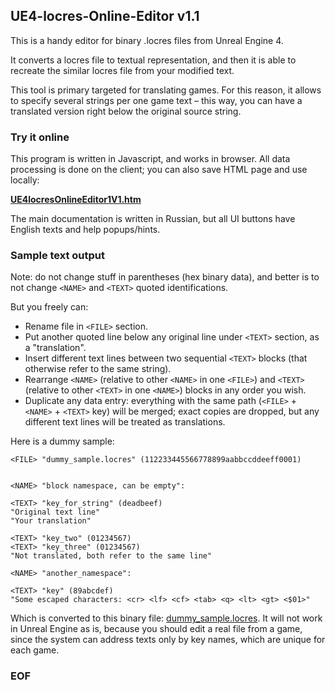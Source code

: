 ﻿## UE4-locres-Online-Editor v1.1

This is a handy editor for binary .locres files from Unreal Engine 4.

It converts a locres file to textual representation, and then it is able to recreate the similar locres file from your modified text.

This tool is primary targeted for translating games. For this reason, it allows to specify several strings per one game text – this way, you can have a translated version right below the original source string.

### Try it online

This program is written in Javascript, and works in browser. All data processing is done on the client; you can also save HTML page and use locally:

**[UE4locresOnlineEditor1V1.htm](https://klimaleksus.github.io/UE4-locres-Online-Editor/UE4locresOnlineEditor1V1.htm)**

The main documentation is written in Russian, but all UI buttons have English texts and help popups/hints.

### Sample text output

Note: do not change stuff in parentheses (hex binary data), and better is to not change `<NAME>` and `<TEXT>` quoted identifications.

But you freely can:
- Rename file in `<FILE>` section.
- Put another quoted line below any original line under `<TEXT>` section, as a "translation".
- Insert different text lines between two sequential `<TEXT>` blocks (that otherwise refer to the same string).
- Rearrange `<NAME>` (relative to other `<NAME>` in one `<FILE>`) and `<TEXT>` (relative to other `<TEXT>` in one `<NAME>`) blocks in any order you wish.
- Duplicate any data entry: everything with the same path (`<FILE>` + `<NAME>` + `<TEXT>` key) will be merged; exact copies are dropped, but any different text lines will be treated as translations.

Here is a dummy sample:

```
<FILE> "dummy_sample.locres" (112233445566778899aabbccddeeff0001)


<NAME> "block namespace, can be empty":

<TEXT> "key_for_string" (deadbeef)
"Original text line"
"Your translation"

<TEXT> "key_two" (01234567)
<TEXT> "key_three" (01234567)
"Not translated, both refer to the same line"

<NAME> "another_namespace":

<TEXT> "key" (89abcdef)
"Some escaped characters: <cr> <lf> <cf> <tab> <q> <lt> <gt> <$01>"
```

Which is converted to this binary file: [dummy_sample.locres](./dummy_sample.locres). It will not work in Unreal Engine as is, because you should edit a real file from a game, since the system can address texts only by key names, which are unique for each game.

### EOF
